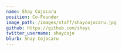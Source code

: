 ```yaml
---
name: Shay Cojocaru
position: Co-Founder
image_path: /images/staff/shaycojocaru.jpg
github: https://github.com/shayc
twitter_username: shaycojo
blurb: Shay Cojocaru
---
```

